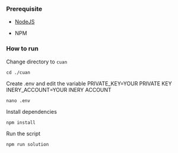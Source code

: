 ### Prerequisite

- [NodeJS](https://nodejs.org/en/)

- NPM



### How to run

Change directory to ```cuan```

```shell
cd ./cuan
```

Create .env and edit the variable
PRIVATE_KEY=YOUR PRIVATE KEY
INERY_ACCOUNT=YOUR INERY ACCOUNT

```shell
nano .env
```

Install dependencies

```shell
npm install
```

Run the script

```
npm run solution
```
